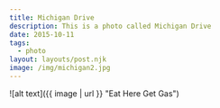 ```yaml
---
title: Michigan Drive
description: This is a photo called Michigan Drive
date: 2015-10-11
tags:
  - photo
layout: layouts/post.njk
image: /img/michigan2.jpg
---
```


![alt text]({{ image | url }} "Eat Here Get Gas")
